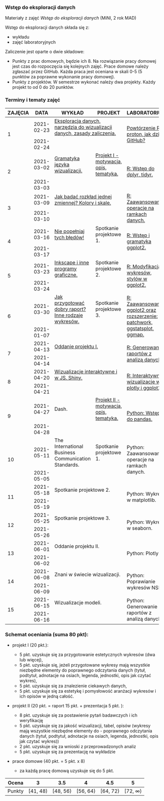 ### Wstęp do eksploracji danych

Materiały z zajęć *Wstęp do eksploracji danych* (MiNI, 2 rok MAD)

Wstęp do eksploracji danych składa się z:

-   wykładu
-   zajęć laboratoryjnych

Zaliczenie jest oparte o dwie składowe:
-   Punkty z prac domowych, będzie ich 8. Na rozwiązanie pracy domowej jest czas do rozpoczęcia się kolejnych zajęć. Prace domowe należy zgłaszać przez GitHub. Każda praca jest oceniana w skali 0-5 (5 punktów za poprawne wykonanie pracy domowej).
-   Punkty z projektów. W semestrze wykonać należy dwa projekty. Każdy projekt to od 0 do 20 punktów.

### Terminy i tematy zajęć 

<table>
<thead>
  <tr>
    <th>ZAJĘCIA</th>
    <th>DATA</th>
    <th>WYKŁAD </th>
    <th>PROJEKT</th>
    <th>LABORATORIUM</th>
    <th>SKŁADOWA</th>
    <th>PUNKTY</th>
  </tr>
</thead>
<tbody>
  <tr>
    <td rowspan="2">1</td>
    <td>2021-02-23</td>
     <td colspan="2"><a href="https://github.com/mini-pw/2021L-ExploratoryDataAnalysis/blob/main/Wyk%C5%82ad/Wstep_do_eksploracji_danych.pdf" target="_blank" rel="noopener noreferrer">Eksploracja danych, narzędzia do wizualizacji danych, zasady zaliczenia.</a></td>
    <td rowspan="2"><a href="https://github.com/mini-pw/2021L-ExploratoryDataAnalysis/blob/main/Laboratoria/Lab_1.R" target="_blank" rel="noopener noreferrer">Powtórzenie R - proton, jak działa GitHub?</a></td>
    <td rowspan="2"></td>
    <td rowspan="2"></td>
  </tr>
  <tr>
    <td>2021-02-24</td>
    <td colspan="2"></td>
  </tr>
  <tr>
    <td rowspan="2">2</td>
    <td>2021-03-02</td>
    <td><a href="https://github.com/mini-pw/2021L-ExploratoryDataAnalysis/blob/main/Wyk%C5%82ad/Gramatyka_jezyka_wizualizacji.pdf" target="_blank" rel="noopener noreferrer">Gramatyka języka wizualizacji.</a></td>
    <td><a href="https://github.com/mini-pw/2021L-ExploratoryDataAnalysis/tree/main/Projekt/Projekt1" target="_blank" rel="noopener noreferrer">Projekt I - motywacja, opis, tematyka.</a></td>
    <td rowspan="2"><a href="https://github.com/mini-pw/2021L-ExploratoryDataAnalysis/blob/main/Laboratoria/Lab_2.R" target="_blank" rel="noopener noreferrer">R: Wstęp do dplyr, tidyr.</a></td>
    <td rowspan="2"></td>
    <td rowspan="2"></td>
  </tr>
  <tr>
    <td>2021-03-03</td>
    <td colspan="2"></td>
  </tr>
  <tr>
    <td rowspan="2">3</td>
    <td>2021-03-09</td>
    <td colspan="2"><a href="https://github.com/mini-pw/2021L-ExploratoryDataAnalysis/blob/main/Wyk%C5%82ad/Jak%20bada%C4%87%20rozk%C5%82ad%20jednej%20zmiennej%2C%20kolory%20i%20skale..pdf" target="_blank" rel="noopener noreferrer">Jak badać rozkład jednej zmiennej? Kolory i skale.</a></td>
    <td rowspan="2"><a href="https://github.com/mini-pw/2021L-ExploratoryDataAnalysis/blob/main/Laboratoria/Lab_3.R" target="_blank" rel="noopener noreferrer">R: Zaawansowane operacje na ramkach danych.</a></td>
    <td rowspan="2"><a href="https://github.com/mini-pw/2021L-ExploratoryDataAnalysis/issues/33" target="_blank" rel="noopener noreferrer">PD1</a></td>
    <td rowspan="2">5</td>
  </tr>
  <tr>
    <td>2021-03-10</td>
    <td colspan="2"></td>
  </tr>
  <tr>
    <td rowspan="2">4</td>
    <td>2021-03-16</td>
    <td><a href="https://github.com/mini-pw/2021L-ExploratoryDataAnalysis/blob/main/Wyk%C5%82ad/Nie%20pope%C5%82niaj%20tych%20b%C5%82%C4%99d%C3%B3w!.pdf" target="_blank" rel="noopener noreferrer">Nie popełniaj tych błędów!</a></td>
    <td>Spotkanie projektowe 1.</td>
    <td rowspan="2"><a href="https://github.com/mini-pw/2021L-ExploratoryDataAnalysis/blob/main/Laboratoria/Lab_4.R" target="_blank" rel="noopener noreferrer"> R: Wstęp i gramatyka ggplot2.</a></td>
    <td rowspan="2"><a href="https://github.com/mini-pw/2021L-ExploratoryDataAnalysis/issues/35" target="_blank" rel="noopener noreferrer">PD2</a></td>
    <td rowspan="2">5</td>
  </tr>
  <tr>
    <td>2021-03-17</td>
    <td colspan="2"></td>
  </tr>
  <tr>
    <td rowspan="2">5</td>
    <td>2021-03-23</td>
    <td><a href="https://github.com/mini-pw/2021L-ExploratoryDataAnalysis/blob/main/Wyk%C5%82ad/Inkscape%20i%20inne%20programy%20graficzne.pdf" target="_blank" rel="noopener noreferrer">Inkscape i inne programy graficzne.</a></td>
    <td>Spotkanie projektowe 2.</td>
    <td rowspan="2"><a href="https://github.com/mini-pw/2021L-ExploratoryDataAnalysis/blob/main/Laboratoria/Lab_5.R" target="_blank" rel="noopener noreferrer">R: Modyfikacja wykresów, stylów w ggplot2.</a></td>
    <td rowspan="2"></td>
    <td rowspan="2"></td>
  </tr>
  <tr>
    <td>2021-03-24</td>
    <td colspan="2"></td>
  </tr>
  <tr>
    <td rowspan="2">6</td>
    <td>2021-03-30</td>
    <td><a href="https://github.com/mini-pw/2021L-ExploratoryDataAnalysis/blob/main/Wyk%C5%82ad/Jak%20przygotowa%C4%87%20dobry%20raport.%20Inne%20rodzaje%20wykres%C3%B3w..pdf"  target="_blank" rel="noopener noreferrer">Jak przygotować dobry raport? Inne rodzaje wykresów.</a></td>
    <td>Spotkanie projektowe 3.</td>
    <td rowspan="2"><a href="https://github.com/mini-pw/2021L-ExploratoryDataAnalysis/blob/main/Laboratoria/Lab_6.R" target="_blank" rel="noopener noreferrer">R: Zaawansowany ggplot2 oraz rozszerzenie: patchwork, ggstatsplot, ggmap.</a></td>
    <td rowspan="2"><a href="https://github.com/mini-pw/2021L-ExploratoryDataAnalysis/issues/36" target="_blank" rel="noopener noreferrer">PD3 + PD4</a></td>
    <td rowspan="2">10</td>
  </tr>
  <tr>
    <td>2021-01-07</td>
    <td colspan="2"></td>
  </tr>
  <tr>
    <td rowspan="2">7</td>
    <td>2021-04-13</td>
	  <td colspan="2"><a href="https://medium.com/responsibleml/poster-make-movie-book-series-3ac2c8a01180" target="_blank" rel="noopener noreferrer">Oddanie projektu I.</a></td>
    <td rowspan="2"><a href="https://github.com/mini-pw/2021L-ExploratoryDataAnalysis/blob/main/Laboratoria/Lab_7.R" target="_blank" rel="noopener noreferrer">R: Generowanie raportów z analizą danych.</a></td>
    <td rowspan="2"></td>
    <td rowspan="2"></td>
  </tr>
  <tr>
    <td>2021-04-14</td>
    <td colspan="2"></td>
  </tr>
  <tr>
    <td rowspan="2">8</td>
    <td>2021-04-20</td>
    <td colspan="2"><a href="https://github.com/mini-pw/2021L-ExploratoryDataAnalysis/tree/main/Wyk%C5%82ad/Wizualizacje%20interaktywne%20i%20w%20JS.%20Shiny"   target="_blank" rel="noopener noreferrer"> Wizualizacje interaktywne i w JS. Shiny.</a></td>
    <td rowspan="2"><a href="https://github.com/mini-pw/2021L-ExploratoryDataAnalysis/blob/main/Laboratoria/Lab_8.R" target="_blank" rel="noopener noreferrer">R: Interaktywne wizualizacje w plotly i ggplot2.</a></td>
    <td rowspan="2"><a href="https://github.com/mini-pw/2021L-ExploratoryDataAnalysis/issues/32" target="_blank" rel="noopener noreferrer">Projekt 1</a></td>
    <td rowspan="2">20</td>
  </tr>
  <tr>
    <td>2021-04-21</td>
    <td colspan="2"></td>
  </tr>
  <tr>
    <td rowspan="2">9</td>
    <td>2021-04-27</td>
    <td>Dash.</td>
    <td><a href="https://github.com/mini-pw/2021L-ExploratoryDataAnalysis/tree/main/Projekt/Projekt2" target="_blank" rel="noopener noreferrer">Projekt II - motywacja, opis, tematyka.</a></td>
    <td rowspan="2"><a href="https://github.com/mini-pw/2021L-ExploratoryDataAnalysis/blob/main/Laboratoria/Lab_9.ipynb" target="_blank" rel="noopener noreferrer">Python: Wstęp do pandas.</a></td>
    <td rowspan="2"></td>
    <td rowspan="2"></td>
  </tr>
  <tr>
    <td>2021-04-28</td>
    <td colspan="2"></td>
  </tr>
  <tr>
    <td rowspan="2">10</td>
    <td>2021-05-11</td>
    <td>The International Business Communication Standards.</td>
    <td>Spotkanie projektowe 1.</td>
    <td rowspan="2">Python: Zaawansowane operacje na ramkach danych.</td>
    <td rowspan="2">PD5</td>
    <td rowspan="2">5</td>
  </tr>
  <tr>
    <td>2021-05-05</td>
    <td colspan="2"></td>
  </tr>
  <tr>
    <td rowspan="2">11</td>
    <td>2021-05-18</td>
    <td colspan="2">
    Spotkanie projektowe 2.</td>
    <td rowspan="2">Python: Wykresy w matplotlib.</td>
    <td rowspan="2">PD6</td>
    <td rowspan="2">5</td>
  </tr>
  <tr>
    <td>2021-05-19</td>
    <td colspan="2"></td>
  </tr>
  <tr>
    <td rowspan="2">12</td>
    <td>2021-05-25</td>
    <td colspan="2">
    Spotkanie projektowe 3.</td>
    <td rowspan="2">Python: Wykresy w seaborn.</td>
    <td rowspan="2">PD7</td>
    <td rowspan="2">5</td>
  </tr>
  <tr>
    <td>2021-05-26</td>
    <td colspan="2"></td>
  </tr>
  <tr>
    <td rowspan="2">13</td>
    <td>2021-06-01</td>
    <td colspan="2">Oddanie projektu II.</td>
    <td rowspan="2">Python: Plotly.</td>
    <td rowspan="2">PD8</td>
    <td rowspan="2">5</td>
  </tr>
  <tr>
    <td>2021-06-02</td>
    <td colspan="2"></td>
  </tr>
  <tr>
    <td rowspan="2">14</td>
    <td>2021-06-08</td>
    <td colspan="2">Znani w świecie wizualizacji.</td>
    <td rowspan="2">Python: Poprawianie wykresów NSP.</td>
    <td rowspan="2"><a href="https://github.com/mini-pw/2021L-ExploratoryDataAnalysis/issues/95" target="_blank" rel="noopener noreferrer">Projekt 2</a></td>
    <td rowspan="2">20</td>
  </tr>
  <tr>
    <td>2021-06-09</td>
    <td colspan="2"></td>
  </tr>
  <tr>
    <td rowspan="2">15</td>
    <td>2021-06-15</td>
    <td colspan="2">Wizualizacje modeli.</td>
    <td rowspan="2">Python: Generowanie raportów z analizą danych.</td>
    <td rowspan="2"></td>
    <td rowspan="2"></td>
  </tr>
  <tr>
    <td>2021-06-16</td>
    <td colspan="2"></td>
  </tr>
</tbody>
</table>


### Schemat oceniania (suma 80 pkt):

-  projekt I (20 pkt.):
	-  5 pkt. uzyskuje się za przygotowanie estetycznych wykresów (dwa lub więcej),
	-  5 pkt. uzyskuje się, jeżeli przygotowane wykresy mają wszystkie niezbędne elementy do poprawnego odczytania danych (tytuł, podtytuł, adnotacje na osiach, legenda, jednostki, opis jak czytać wykres),
	-  5 pkt. uzyskuje się za znalezienie ciekawych danych,
	-  5 pkt. uzyskuje się za estetykę i pomysłowość aranżacji wykresów i ich opisów w jedną całość.

-  projekt II (20 pkt. = raport 15 pkt. + prezentacja 5 pkt. ):
	- 8 pkt. uzyskuje się za postawienie pytań badawczych i ich weryfikację
	- 5 pkt. uzyskuje się za jakość wizualizacji, tabel, opisów (wykresy mają wszystkie niezbędne elementy do - poprawnego odczytania danych (tytuł, podtytuł, adnotacje na osiach, legenda, jednostki, opis jak czytać wykres))
	- 2 pkt. uzyskuje się za wnioski z przeprowadzonych analiz
	- 5 pkt. uzyskuje się za prezentację na wykładzie

-  prace domowe (40 pkt. = 5 pkt. x 8)
	- za każdą pracę domową uzyskuje się do 5 pkt.
    
    
| Ocena |  3 | 3.5 | 4 | 4.5 | 5 |
|:---:|:---:|:---:|:---:|:---:|:---:|
| Punkty   | [41, 48) | [48, 56) | [56, 64) | [64, 72) | [72, ∞) |
